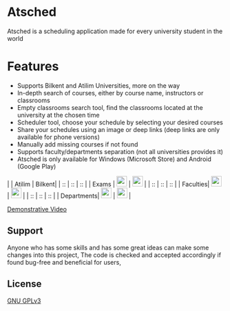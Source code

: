 # Atsched

Atsched is a scheduling application made for every university student in the world

# Features

- Supports Bilkent and Atilim Universities, more on the way
- In-depth search of courses, either by course name, instructors or classrooms
- Empty classrooms search tool, find the classrooms located at the university at the chosen time
- Scheduler tool, choose your schedule by selecting your desired courses
- Share your schedules using an image or deep links (deep links are only available for phone versions)
- Manually add missing courses if not found
- Supports faculty/departments separation (not all universities provides it)
- Atsched is only available for Windows (Microsoft Store) and Android (Google Play)

|        | Atilim | Bilkent|
| :: | :: | :: |
| Exams  | <img src="https://user-images.githubusercontent.com/46199105/212768267-fde7d996-35a2-41aa-b083-de2352bc972f.png" width="24" height="24"> | <img src="https://user-images.githubusercontent.com/46199105/212768351-59f21b61-1422-4b4f-bfa7-f8de66bec6d4.png" width="24" height="24"> |
| :: | :: | :: |
| Faculties| <img src="https://user-images.githubusercontent.com/46199105/212768267-fde7d996-35a2-41aa-b083-de2352bc972f.png" width="24" height="24"> | <img src="https://user-images.githubusercontent.com/46199105/212768351-59f21b61-1422-4b4f-bfa7-f8de66bec6d4.png" width="24" height="24"> |
| :: | :: | :: |
| Departments| <img src="https://user-images.githubusercontent.com/46199105/212768267-fde7d996-35a2-41aa-b083-de2352bc972f.png" width="24" height="24"> | <img src="https://user-images.githubusercontent.com/46199105/212768351-59f21b61-1422-4b4f-bfa7-f8de66bec6d4.png" width="24" height="24"> |

[Demonstrative Video](https://www.youtube.com/watch?v=LldHI16tvtY)

## Support

Anyone who has some skills and has some great ideas can make some changes into this project,
The code is checked and accepted accordingly if found bug-free and beneficial for users,

## License

[GNU GPLv3](LICENSE)
